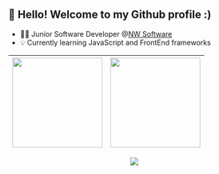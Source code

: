 <article>
  <h1 class="heading-element" dir="auto">👋 Hello! Welcome to my Github profile :)</h1>
  <ul dir="auto">
    <li>👩‍💻 Junior Software Developer @<a href="https://nwsoftware.com.br/" rel="nofollow">NW Software</a></li>
    <li>💡 Currently learning JavaScript and FrontEnd frameworks </li>
  </ul>   
  <markdown-accessiblity-table data-catalyst>
    <table>
       <thead>
         <tr>
           <th>
             <a href="https://github.com/DanielSouza2005">
               <img loading="lazy" height="180em" src="https://github-readme-stats.vercel.app/api/top-langs/?username=DanielSouza2005&layout=compact&langs_count=8&theme=cobalt"/>         
             </a>
           </th>
           <th>
             <a href="https://github.com/DanielSouza2005">
               <img loading="lazy" height="180em" src="http://github-profile-summary-cards.vercel.app/api/cards/profile-details?username=DanielSouza2005&theme=dracula"/>            
             </a>
           </th>
         </tr>
       </thead>
    </table>
  </markdown-accessiblity-table>
  <div align="center" dir="auto">
    <a href="https://skillicons.dev" rel="nofollow">
      <img src="https://skillicons.dev/icons?i=vscode,html,css,javascript,typescript,react,vite,nodejs,express,java,spring,postman,vercel,postgres,mysql,supabase,github" style="max-width: 100%;">
    </a>
    <br>
  </div>
  <!--<h2 dir="auto"></h2>
  <div align="center">
      <img src="https://github-profile-trophy.vercel.app/?username=DanielSouza2005&row=1&theme=dracula"/>
  </div> -->
</article>
